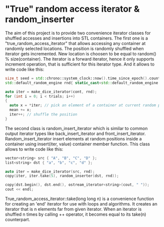# "True" random access iterator &amp; random_inserter

The aim of this project is to provide two convenience iterator classes for shuffled accesses and insertions into STL containers. The first one is a "true_random_access_iterator" that allows accessing any container at randomly selected locations. The position is randomly shuffled when iterator gets incremented. New location is choosen to be equal to random() % size(container). The iterator is a forward iterator, hence it only supports increment operation, 
that is sufficient for this iterator type. And it allows to write code like this:

```c++
size_t seed = std::chrono::system_clock::now().time_since_epoch().count();
std::default_random_engine rnd{ static_cast<std::default_random_engine::result_type::result_type>(seed) };

auto iter = make_dice_iterator(cont, rnd);
for (int i = 0; i < trials; i++)
{
  auto x = *iter; // pick an element of a container at current random position
  mean += x;
  iter++; // shuffle the position
}
```

The second class is random_insert_iterator which is similar to common output iterator types like back_insert_iterator and front_insert_iterator. Random_insert_iterator insert elements at random positions inside a container using insert(iter, value) container member function. This class allows to write code like this:

```c++
vector<string> src { "A", "B", "C", "D" };
list<string> dst { "a", "b", "c", "d" };

auto iter = make_dice_iterator(src, rnd);
copy(iter, iter.take(5), random_inserter(dst, rnd));

copy(dst.begin(), dst.end(), ostream_iterator<string>(cout, " "));
cout << endl;
```
  
True_random_access_iterator::take(long long n) is a convenience function for creating an 'end' iterator for use with
loops and algorithms. It creates an iterator that is n elements far from given iterator. When an iterator is shuffled n times by calling ++ operator, it becomes equal to its take(n) counterpart.
